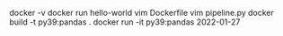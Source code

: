 docker -v
docker run hello-world
vim Dockerfile
vim pipeline.py
docker build -t py39:pandas .
docker run -it py39:pandas 2022-01-27

